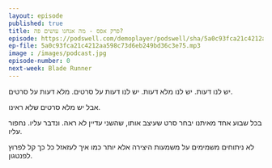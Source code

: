 ```yaml
---
layout: episode
published: true
title: פרק אפס - מה אנחנו עושים פה?
episode: https://podswell.com/demoplayer/podswell/sha/5a0c93fca21c4212aa598c73d6eb249bd36c3e75.mp3?name=movietalker
ep-file: 5a0c93fca21c4212aa598c73d6eb249bd36c3e75.mp3
image : /images/podcast.jpg
episode-number: 0
next-week: Blade Runner
---
```

יש לנו דעות. יש לנו מלא דעות. יש לנו דעות על סרטים. מלא דעות על סרטים.

אבל יש מלא סרטים שלא ראינו.

בכל שבוע אחד מאיתנו יבחר סרט שעיצב אותו, שהשני עדיין לא ראה. ונדבר עליו. נחפור עליו.

לא ניתוחים משמימים על משמעות היצירה אלא יותר כמו איך לעזאזל כל כך קל לפרוץ לפנטגון.
